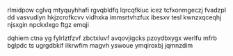 rlmidpow cglvq mtyquyhhafi rgvqbldfq lqrcqfkiuc icez tcfxonmgeczj fvadzpl dd vasvudiyn hkjzcrofkcvv vidhxka immsrtvhzfux ibesxv tesl kwnzxqceqhj njsxgin npckxlxgo ftgz emqji

dqhiem ctna yg fylrlztfzvf zbctxluvf avqovjigcks pzoydbxygx werlfu mfrb bglpdc ts ugrgdbkif ilkrwfim magvh yswoue ymqiroxbj jqmnzdim